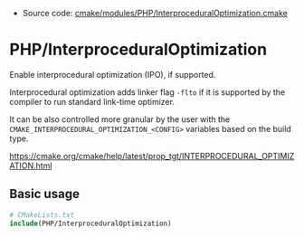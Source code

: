 <!-- This is auto-generated file. -->
* Source code: [cmake/modules/PHP/InterproceduralOptimization.cmake](https://github.com/petk/php-build-system/blob/master/cmake/cmake/modules/PHP/InterproceduralOptimization.cmake)

# PHP/InterproceduralOptimization

Enable interprocedural optimization (IPO), if supported.

Interprocedural optimization adds linker flag `-flto` if it is supported by the
compiler to run standard link-time optimizer.

It can be also controlled more granular by the user with the
`CMAKE_INTERPROCEDURAL_OPTIMIZATION_<CONFIG>` variables based on the build type.

https://cmake.org/cmake/help/latest/prop_tgt/INTERPROCEDURAL_OPTIMIZATION.html

## Basic usage

```cmake
# CMakeLists.txt
include(PHP/InterproceduralOptimization)
```
